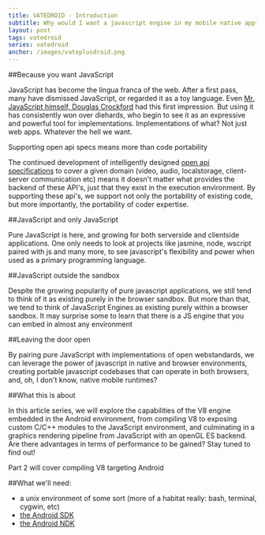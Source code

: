 ```yaml
---
title: VATEDROID - Introduction
subtitle: Why would I want a javascript engine in my mobile native app?
layout: post
tags: vatedroid
series: vatedroid
anchor: /images/vateplusdroid.png
---
```


##Because you want JavaScript

JavaScript has become the lingua franca of the web. After a first pass, many have dismissed JavaScript, or regarded it as a toy language. Even <a href="http://javascript.crockford.com/survey.html" target="_blank">Mr. JavaScript himself, Douglas Crockford</a> had this first impression. But using it has consistently won over diehards, who begin to see it as an expressive and powerful tool for implementations. Implementations of what? Not just web apps. Whatever the hell we want.

Supporting open api specs means more than code portability

The continued development of intelligently designed <a href="http://www.w3.org/TR/2010/WD-html5-20100624/" target="_blank">open api specifications</a> to cover a given domain (video, audio, localstorage, client-server communication etc) means it doesn't matter what provides the backend of these API's, just that they exist in the execution environment. By supporting these api's, we support not only the portability of existing code, but more importantly, the portability of coder expertise.


##JavaScript and only JavaScript

Pure JavaScript is here, and growing for both serverside and clientside applications. One only needs to look at projects like jasmine, node, wscript paired with js and many more, to see javascript's flexibility and power when used as a primary programming language.

##JavaScript outside the sandbox

Despite the growing popularity of pure javascript applications, we still tend to think of it as existing purely in the browser sandbox. But more than that, we tend to think of JavaScript Engines as existing purely within a browser sandbox. It may surprise some to learn that there is a JS engine that you can embed in almost any environment

##Leaving the door open

By pairing pure JavaScript with implementations of open webstandards, we can leverage the power of javascript in native and browser environments, creating portable javascript codebases that can operate in both browsers, and, oh, I don't know, native mobile runtimes?

##What this is about

In this article series, we will explore the capabilities of the V8 engine embedded in the Android environment, from compiling V8 to exposing custom C/C++ modules to the JavaScript environment, and culminating in a graphics rendering pipeline from JavaScript with an openGL ES backend. Are there advantages in terms of performance to be gained? Stay tuned to find out!

Part 2 will cover compiling V8 targeting Android


##What we'll need:
<ul>
<li>a unix environment of some sort (more of a habitat really: bash, terminal, cygwin, etc)</li>
<li><a href="http://developer.android.com/sdk/index.html" target="_blank">the Android SDK</a></li>
<li><a href="http://developer.android.com/tools/sdk/ndk/index.html" target="_blank">the Android NDK</a></li>
</ul>
